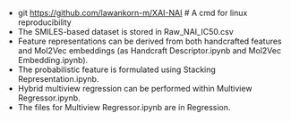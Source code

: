 - git https://github.com/lawankorn-m/XAI-NAI # A cmd for linux reproducibility
- The SMILES-based dataset is stored in Raw_NAI_IC50.csv
- Feature representations can be derived from both handcrafted features and Mol2Vec embeddings (as Handcraft Descriptor.ipynb and Mol2Vec Embedding.ipynb).
- The probabilistic feature is formulated using Stacking Representation.ipynb.
- Hybrid multiview regression can be performed within Multiview Regressor.ipynb.
- The files for Multiview Regressor.ipynb are in Regression.
